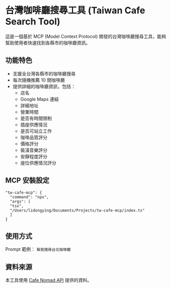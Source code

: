 # 台灣咖啡廳搜尋工具 (Taiwan Cafe Search Tool)

這是一個基於 MCP (Model Context Protocol) 開發的台灣咖啡廳搜尋工具，能夠幫助使用者快速找到各縣市的咖啡廳資訊。

## 功能特色

- 支援全台灣各縣市的咖啡廳搜尋
- 每次隨機推薦 10 間咖啡廳
- 提供詳細的咖啡廳資訊，包括：
  - 店名
  - Google Maps 連結
  - 詳細地址
  - 營業時間
  - 是否有時間限制
  - 插座供應情況
  - 是否可站立工作
  - 咖啡品質評分
  - 價格評分
  - 裝潢音樂評分
  - 安靜程度評分
  - 座位供應情況評分

## MCP 安裝設定

```
"tw-cafe-mcp": {
  "command": "npx",
  "args": [
  "tsx",
  "/Users/lidongying/Documents/Projects/tw-cafe-mcp/index.ts"
  ]
}
```

## 使用方式

Prompt 範例：
`幫我搜尋台北咖啡廳`

## 資料來源

本工具使用 [Cafe Nomad API](https://cafenomad.tw/) 提供的資料。
